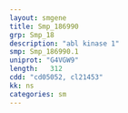 ```yaml
---
layout: smgene
title: Smp_186990
grp: Smp_18
description: "abl kinase 1"
smp: Smp_186990.1
uniprot: "G4VGW9"
length:   312
cdd: "cd05052, cl21453"
kk: ns
categories: sm
---
```

